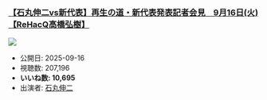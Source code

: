 ### [【石丸伸二vs新代表】再生の道・新代表発表記者会見　9月16日(火)【ReHacQ高橋弘樹】](https://www.youtube.com/watch?v=8Fa8H3xk5-U)
[![](https://img.youtube.com/vi/8Fa8H3xk5-U/hqdefault.jpg)](https://www.youtube.com/watch?v=8Fa8H3xk5-U)
-   公開日: 2025-09-16
-   視聴数: 207,196
-   **いいね数: 10,695**
-   出演者: [石丸伸二](/rehacq_fan/people/石丸伸二 "wikilink")
